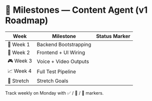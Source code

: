 # 📅 Milestones — Content Agent (v1 Roadmap)

| Week         | Milestone                  | Status Marker |
|--------------|----------------------------|---------------|
| 🔀 Week 1    | Backend Bootstrapping      |               |
| 🧪 Week 2    | Frontend + UI Wiring       |               |
| 🎮 Week 3    | Voice + Video Outputs      |               |
| 📈 Week 4    | Full Test Pipeline         |               |
| 🌟 Stretch   | Stretch Goals              |               |

Track weekly on Monday with ✅ / 🔡 / 🔢 markers. 
